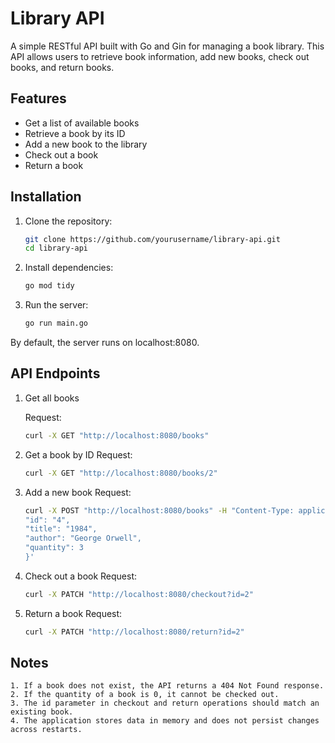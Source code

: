 # Library API

A simple RESTful API built with Go and Gin for managing a book library. This API allows users to retrieve book information, add new books, check out books, and return books.

## Features

- Get a list of available books
- Retrieve a book by its ID
- Add a new book to the library
- Check out a book
- Return a book

## Installation

1. Clone the repository:
   ```sh
   git clone https://github.com/yourusername/library-api.git
   cd library-api

2. Install dependencies:
    ```sh
    go mod tidy
    ```


3. Run the server:
    ```sh
    go run main.go
    ```
By default, the server runs on localhost:8080.

## API Endpoints

1. Get all books

    Request:

    ```sh
    curl -X GET "http://localhost:8080/books"
    ```

2. Get a book by ID
    Request:

    ```sh
    curl -X GET "http://localhost:8080/books/2"
    ```

3. Add a new book
    Request:

    ```sh
    curl -X POST "http://localhost:8080/books" -H "Content-Type: application/json" -d '{
    "id": "4",
    "title": "1984",
    "author": "George Orwell",
    "quantity": 3
    }'
    ```

4. Check out a book
    Request:

    ```sh
    curl -X PATCH "http://localhost:8080/checkout?id=2"
    ```

5. Return a book
    Request:

    ```sh
    curl -X PATCH "http://localhost:8080/return?id=2"
    ```

## Notes
    1. If a book does not exist, the API returns a 404 Not Found response.
    2. If the quantity of a book is 0, it cannot be checked out.
    3. The id parameter in checkout and return operations should match an existing book.
    4. The application stores data in memory and does not persist changes across restarts.